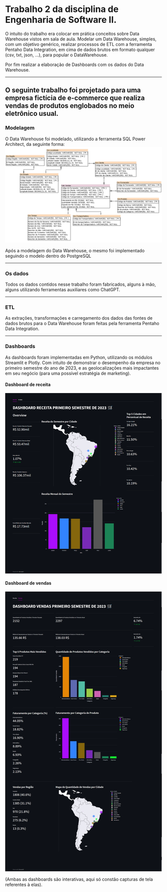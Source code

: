 # Trabalho 2 da disciplina de Engenharia de Software II.
O intuito do trabalho era colocar em prática conceitos sobre Data Warehouse vistos em sala de aula. Modelar um Data Warehouse, simples, com um objetivo genérico, realizar processos de ETL com a ferramenta Pentaho Data Integration, em cima de dados brutos em formato qualquer (csv, txt, json, ...), para popular o DataWarehouse.

Por fim realizar a elaboração de Dashboards com os dados do Data Warehouse.

---

O seguinte trabalho foi projetado para uma empresa fictícia de e-commerce que realiza vendas de produtos englobados no meio eletrônico usual.
---

<h3>Modelagem</h3> 
O Data Warehouse foi modelado, utilizando a ferramenta SQL Power Architect, da seguinte forma:

<img src='https://github.com/NickolasCrema/imagens_readmes/blob/main/Trabalho_2_ES2/modelo_logico.png?raw=true'/>

Após a modelagem do Data Warehouse, o mesmo foi implementado seguindo o modelo dentro do PostgreSQL

---

<h3>Os dados</h3>
Todos os dados contidos nesse trabalho foram fabricados, alguns à mão, alguns utilizando ferramentas auxiliares como ChatGPT.

---

<h3>ETL</h3>
As extrações, transformações e carregamento dos dados das fontes de dados brutos para o Data Warehouse foram feitas pela ferramenta Pentaho Data Integration.

---

<h3>Dashboards</h3>
As dashboards foram implementadas em Python, utilizando os módulos Streamlit e Plotly. Com intuito de demonstrar o desempenho da empresa no primeiro semestre do ano de 2023, e as geolocalizações mais impactantes em seu negócio (para uma possível estratégia de marketing).

<h4>Dashboard de receita</h4>
<img src='https://github.com/NickolasCrema/imagens_readmes/blob/main/Trabalho_2_ES2/Dashboard_receita.png?raw=true'/>

<h4>Dashboard de vendas</h4>
<img src='https://github.com/NickolasCrema/imagens_readmes/blob/main/Trabalho_2_ES2/Dashboard_vendas.png?raw=true'/>

(Ambas as dashboards são interativas, aqui só constão capturas de tela referentes à elas).
